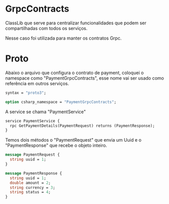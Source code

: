 # GrpcContracts
ClassLib que serve para centralizar funcionalidades que podem ser compartilhadas com todos os serviços.

Nesse caso foi utilizada para manter os contratos Grpc.

# Proto
Abaixo o arquivo que configura o contrato de payment, coloquei o namespace como "PaymentGrpcContracts", esse nome vai ser usado como referência em outros serviços.

```proto
syntax = "proto3";

option csharp_namespace = "PaymentGrpcContracts";
```
A service se chama "PaymentService"

```proto
service PaymentService {
  rpc GetPaymentDetails(PaymentRequest) returns (PaymentResponse);
}
```

Temos dois métodos o "PaymentRequest" que envia um Uuid e o "PaymentResponse" que recebe o objeto inteiro.

```proto
message PaymentRequest {
  string uuid = 1;
}

message PaymentResponse {
  string uuid = 1;
  double amount = 2;
  string currency = 3;
  string status = 4;
}
```